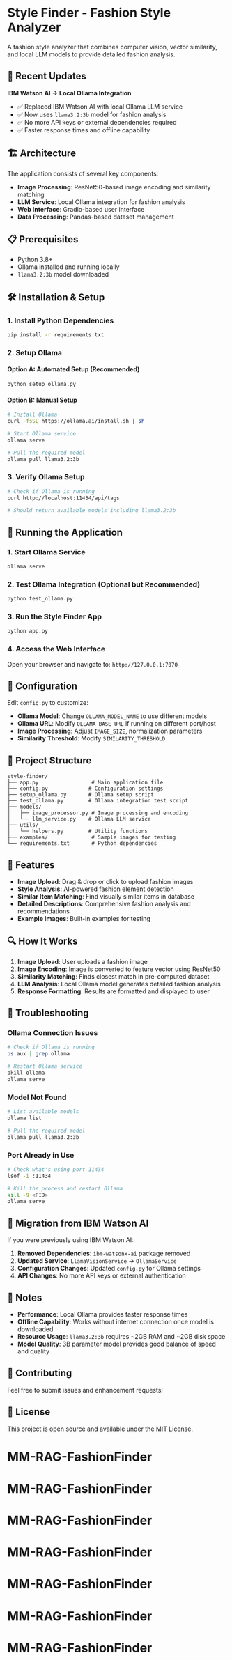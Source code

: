 # Style Finder - Fashion Style Analyzer

A fashion style analyzer that combines computer vision, vector similarity, and local LLM models to provide detailed fashion analysis.

## 🚀 Recent Updates

**IBM Watson AI → Local Ollama Integration**
- ✅ Replaced IBM Watson AI with local Ollama LLM service
- ✅ Now uses `llama3.2:3b` model for fashion analysis
- ✅ No more API keys or external dependencies required
- ✅ Faster response times and offline capability

## 🏗️ Architecture

The application consists of several key components:

- **Image Processing**: ResNet50-based image encoding and similarity matching
- **LLM Service**: Local Ollama integration for fashion analysis
- **Web Interface**: Gradio-based user interface
- **Data Processing**: Pandas-based dataset management

## 📋 Prerequisites

- Python 3.8+
- Ollama installed and running locally
- `llama3.2:3b` model downloaded

## 🛠️ Installation & Setup

### 1. Install Python Dependencies

```bash
pip install -r requirements.txt
```

### 2. Setup Ollama

#### Option A: Automated Setup (Recommended)
```bash
python setup_ollama.py
```

#### Option B: Manual Setup
```bash
# Install Ollama
curl -fsSL https://ollama.ai/install.sh | sh

# Start Ollama service
ollama serve

# Pull the required model
ollama pull llama3.2:3b
```

### 3. Verify Ollama Setup

```bash
# Check if Ollama is running
curl http://localhost:11434/api/tags

# Should return available models including llama3.2:3b
```

## 🚀 Running the Application

### 1. Start Ollama Service
```bash
ollama serve
```

### 2. Test Ollama Integration (Optional but Recommended)
```bash
python test_ollama.py
```

### 3. Run the Style Finder App
```bash
python app.py
```

### 4. Access the Web Interface
Open your browser and navigate to: `http://127.0.0.1:7070`

## 🔧 Configuration

Edit `config.py` to customize:

- **Ollama Model**: Change `OLLAMA_MODEL_NAME` to use different models
- **Ollama URL**: Modify `OLLAMA_BASE_URL` if running on different port/host
- **Image Processing**: Adjust `IMAGE_SIZE`, normalization parameters
- **Similarity Threshold**: Modify `SIMILARITY_THRESHOLD`

## 📁 Project Structure

```
style-finder/
├── app.py                 # Main application file
├── config.py             # Configuration settings
├── setup_ollama.py       # Ollama setup script
├── test_ollama.py        # Ollama integration test script
├── models/
│   ├── image_processor.py # Image processing and encoding
│   └── llm_service.py    # Ollama LLM service
├── utils/
│   └── helpers.py        # Utility functions
├── examples/              # Sample images for testing
└── requirements.txt       # Python dependencies
```

## 🎯 Features

- **Image Upload**: Drag & drop or click to upload fashion images
- **Style Analysis**: AI-powered fashion element detection
- **Similar Item Matching**: Find visually similar items in database
- **Detailed Descriptions**: Comprehensive fashion analysis and recommendations
- **Example Images**: Built-in examples for testing

## 🔍 How It Works

1. **Image Upload**: User uploads a fashion image
2. **Image Encoding**: Image is converted to feature vector using ResNet50
3. **Similarity Matching**: Finds closest match in pre-computed dataset
4. **LLM Analysis**: Local Ollama model generates detailed fashion analysis
5. **Response Formatting**: Results are formatted and displayed to user

## 🐛 Troubleshooting

### Ollama Connection Issues
```bash
# Check if Ollama is running
ps aux | grep ollama

# Restart Ollama service
pkill ollama
ollama serve
```

### Model Not Found
```bash
# List available models
ollama list

# Pull the required model
ollama pull llama3.2:3b
```

### Port Already in Use
```bash
# Check what's using port 11434
lsof -i :11434

# Kill the process and restart Ollama
kill -9 <PID>
ollama serve
```

## 🔄 Migration from IBM Watson AI

If you were previously using IBM Watson AI:

1. **Removed Dependencies**: `ibm-watsonx-ai` package removed
2. **Updated Service**: `LlamaVisionService` → `OllamaService`
3. **Configuration Changes**: Updated `config.py` for Ollama settings
4. **API Changes**: No more API keys or external authentication

## 📝 Notes

- **Performance**: Local Ollama provides faster response times
- **Offline Capability**: Works without internet connection once model is downloaded
- **Resource Usage**: `llama3.2:3b` requires ~2GB RAM and ~2GB disk space
- **Model Quality**: 3B parameter model provides good balance of speed and quality

## 🤝 Contributing

Feel free to submit issues and enhancement requests!

## 📄 License

This project is open source and available under the MIT License.
# MM-RAG-FashionFinder
# MM-RAG-FashionFinder
# MM-RAG-FashionFinder
# MM-RAG-FashionFinder
# MM-RAG-FashionFinder
# MM-RAG-FashionFinder
# MM-RAG-FashionFinder
